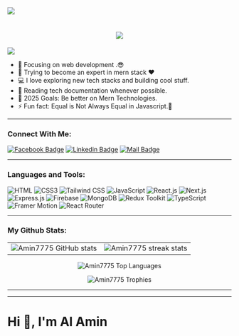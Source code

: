 <a href="https://www.facebook.com/profile.php?id=100012309390083">
<img src="https://i.ibb.co/0Zw8DCP/github-cover.jpg" />
</a>
<br />
<h1 align="center">
  <a href="https://git.io/typing-svg">
    <img src="https://readme-typing-svg.herokuapp.com/?lines=Hello,+There!+👋;This+is+AL+Amin....;Nice+to+meet+you!&center=true&size=30">
  </a>
</h1>

![](https://komarev.com/ghpvc/?username=amin7775&color=brightgreen)

- 🔭 Focusing on web development .😎
- 🌱 Trying to become an expert in mern stack ❤
- 💻 I love exploring new tech stacks and building cool stuff.
- 📰 Reading tech documentation whenever possible.
- 🥅 2025 Goals: Be better on Mern Technologies.
- ⚡ Fun fact: Equal is Not Always Equal in Javascript.🤣

---

### Connect With Me:

[![Facebook Badge](https://img.shields.io/badge/Facebook-1877F2?style=for-the-badge&logo=facebook&logoColor=white)](https://www.facebook.com/profile.php?id=100012309390083)
[![Linkedin Badge](https://img.shields.io/badge/LinkedIn-0077B5?style=for-the-badge&logo=linkedin&logoColor=white)](https://www.linkedin.com/in/amin77589/)
[![Mail Badge](https://img.shields.io/badge/Gmail-D14836?style=for-the-badge&logo=gmail&logoColor=white)](mailto:amin777589@gmail.com)

---

### Languages and Tools:

![HTML](https://img.shields.io/badge/HTML5-E34F26?style=flat-square&logo=html5&logoColor=white)
![CSS3](https://img.shields.io/badge/CSS3-1572B6?style=flat-square&logo=css3&logoColor=white)
![Tailwind CSS](https://img.shields.io/badge/Tailwind%20CSS-0ea5e9?style=flat-square&logo=tailwindcss&logoColor=white)
![JavaScript](https://img.shields.io/badge/JavaScript-F7DF1E?style=flat-square&logo=javascript&logoColor=black)
![React.js](https://img.shields.io/badge/React.js-61DAFB?style=flat-square&logo=react&logoColor=black)
![Next.js](https://img.shields.io/badge/Next.js-000000?style=flat-square&logo=nextdotjs&logoColor=white)
![Express.js](https://img.shields.io/badge/Express.js-ffffff?style=flat-square&logo=express&logoColor=000000)
![Firebase](https://img.shields.io/badge/Firebase-FFCA28?style=flat-square&logo=firebase&logoColor=black)
![MongoDB](https://img.shields.io/badge/MongoDB-47A248?style=flat-square&logo=mongodb&logoColor=white)
![Redux Toolkit](https://img.shields.io/badge/Redux%20Toolkit-593D88?style=flat-square&logo=redux&logoColor=white)
![TypeScript](https://img.shields.io/badge/TypeScript-3178C6?style=flat-square&logo=typescript&logoColor=white)
![Framer Motion](https://img.shields.io/badge/Framer%20Motion-000000?style=flat-square&logo=framer&logoColor=white)
![React Router](https://img.shields.io/badge/React%20Router-ca4245?style=flat-square&logo=reactrouter&logoColor=white)

---

### My Github Stats:
<!--
<div align="center">
  <table>
    <tr>
      <td>
        <img src="https://github-readme-stats.vercel.app/api?username=amin7775&show_icons=true&include_all_commits=true&theme=algolia" alt="Al Amin's 2024 status" width="100%" />
      </td>
      <td>
        <img src="https://github-readme-streak-stats.herokuapp.com/?user=amin7775&theme=algolia" alt="amin7775" width="100%" />
      </td>
    </tr>
  </table>
</div>
-->
<div align="center">
  <table>
    <tr>
      <td>
        <img align="center" src="https://github-readme-stats.vercel.app/api?username=Amin7775&show_icons=true&theme=dark&hide_border=true&locale=en" alt="Amin7775 GitHub stats" />
      </td>
      <td>
        <img align="center" src="https://streak-stats.demolab.com?user=Amin7775&theme=dark&hide_border=true" alt="Amin7775 streak stats" />
      </td>
    </tr>
  </table>

  <p>
     <img
    src="https://github-readme-stats.vercel.app/api/top-langs?username=Amin7775&show_icons=true&locale=en&layout=compact&theme=dark"
    alt="Amin7775 Top Languages"
  />
  </p>

  <p>
    <img src="https://github-profile-trophy.vercel.app/?username=Amin7775&theme=dark&no-frame=true" alt="Amin7775 Trophies" />
  </p>
</div>


---




---


<!--
<a href="https://github.com/Amin7775/brandshop-client-side-with-react?tab=readme-ov-file">
  <img align="center" src="https://github-readme-stats.vercel.app/api/pin/?username=amin7775&repo=brandshop-client-side-with-react&theme=algolia" />
</a>
<a href="https://github.com/Amin7775/House-Master-client-side">
  <img align="center" src="https://github-readme-stats.vercel.app/api/pin/?username=amin7775&repo=House-Master-client-side&theme=algolia" />
</a>
--><h1>Hi 👋, I'm Al Amin</h1>

